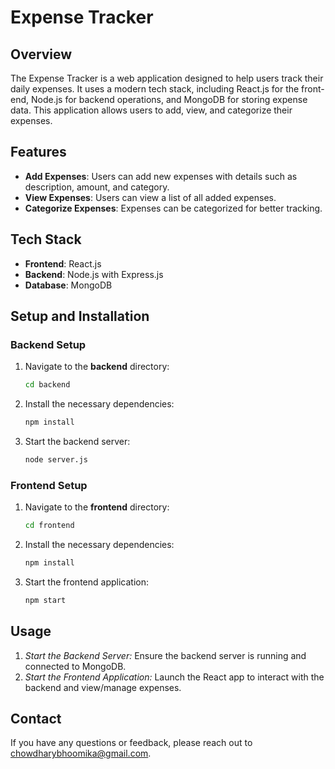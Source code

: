 # Expense Tracker

## Overview

The Expense Tracker is a web application designed to help users track their daily expenses. It uses a modern tech stack, including React.js for the front-end, Node.js for backend operations, and MongoDB for storing expense data. This application allows users to add, view, and categorize their expenses.

## Features

- **Add Expenses**: Users can add new expenses with details such as description, amount, and category.
- **View Expenses**: Users can view a list of all added expenses.
- **Categorize Expenses**: Expenses can be categorized for better tracking.

## Tech Stack

- **Frontend**: React.js
- **Backend**: Node.js with Express.js
- **Database**: MongoDB

## Setup and Installation

### Backend Setup

1. Navigate to the **backend** directory:
   ```bash
   cd backend
2. Install the necessary dependencies:
   ```bash
   npm install
3. Start the backend server:
   ```bash
   node server.js
### Frontend Setup

1. Navigate to the **frontend** directory:
   ```bash
   cd frontend
2. Install the necessary dependencies:
   ```bash
   npm install
3. Start the frontend application:
   ```bash
   npm start
## Usage
1. *Start the Backend Server:* Ensure the backend server is running and connected to MongoDB.
2. *Start the Frontend Application:* Launch the React app to interact with the backend and view/manage expenses.
## Contact
If you have any questions or feedback, please reach out to chowdharybhoomika@gmail.com.
